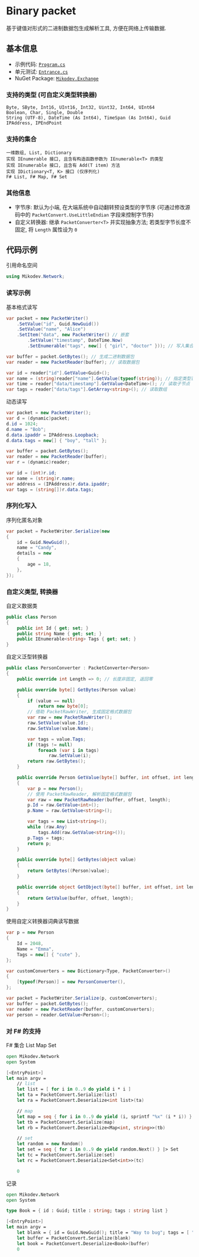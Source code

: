 # Binary packet
基于键值对形式的二进制数据包生成解析工具, 方便在网络上传输数据.

## 基本信息
* 示例代码: [`Program.cs`](https://github.com/afxres/packet/blob/master/Exchange/Sample/Program.cs)
* 单元测试: [`Entrance.cs`](https://github.com/afxres/packet/blob/master/Exchange/Testing/Entrance.cs)
* NuGet Package: [`Mikodev.Exchange`](https://www.nuget.org/packages/Mikodev.Exchange/)

### 支持的类型 (可自定义类型转换器)
```
Byte, SByte, Int16, UInt16, Int32, Uint32, Int64, UInt64
Boolean, Char, Single, Double
String (UTF-8), DateTime (As Int64), TimeSpan (As Int64), Guid
IPAddress, IPEndPoint
```

### 支持的集合
```
一维数组, List, Dictionary
实现 IEnumerable 接口, 且含有构造函数参数为 IEnumerable<T> 的类型
实现 IEnumerable 接口, 且含有 Add(T item) 方法
实现 IDictionary<T, K> 接口 (仅序列化)
F# List, F# Map, F# Set
```

### 其他信息
* 字节序: 默认为小端, 在大端系统中自动翻转预设类型的字节序 (可通过修改源码中的 ``` PacketConvert.UseLittleEndian ``` 字段来控制字节序)
* 自定义转换器: 继承 ``` PacketConverter<T> ``` 并实现抽象方法; 若类型字节长度不固定, 将 ``` Length ``` 属性设为 ``` 0 ```

## 代码示例

引用命名空间
``` csharp
using Mikodev.Network;
```

### 读写示例

基本格式读写
```csharp
var packet = new PacketWriter()
    .SetValue("id", Guid.NewGuid())
    .SetValue("name", "Alice")
    .SetItem("data", new PacketWriter() // 嵌套
        .SetValue("timestamp", DateTime.Now)
        .SetEnumerable("tags", new[] { "girl", "doctor" })); // 写入集合

var buffer = packet.GetBytes(); // 生成二进制数据包
var reader = new PacketReader(buffer); // 读取数据包

var id = reader["id"].GetValue<Guid>();
var name = (string)reader["name"].GetValue(typeof(string)); // 指定类型读取
var time = reader["data/timestamp"].GetValue<DateTime>(); // 读取子节点
var tags = reader["data/tags"].GetArray<string>(); // 读取数组
```

动态读写
```csharp
var packet = new PacketWriter();
var d = (dynamic)packet;
d.id = 1024;
d.name = "Bob";
d.data.ipaddr = IPAddress.Loopback;
d.data.tags = new[] { "boy", "tall" };

var buffer = packet.GetBytes();
var reader = new PacketReader(buffer);
var r = (dynamic)reader;

var id = (int)r.id;
var name = (string)r.name;
var address = (IPAddress)r.data.ipaddr;
var tags = (string[])r.data.tags;
```

### 序列化写入

序列化匿名对象
```csharp
var packet = PacketWriter.Serialize(new
{
    id = Guid.NewGuid(),
    name = "Candy",
    details = new
    {
        age = 18,
    },
});
```

### 自定义类型, 转换器

自定义数据类
```csharp
public class Person
{
    public int Id { get; set; }
    public string Name { get; set; }
    public IEnumerable<string> Tags { get; set; }
}
```

自定义泛型转换器
```csharp
public class PersonConverter : PacketConverter<Person>
{
    public override int Length => 0; // 长度非固定, 返回零

    public override byte[] GetBytes(Person value)
    {
        if (value == null)
            return new byte[0];
        // 借助 PacketRawWriter, 生成固定格式数据包
        var raw = new PacketRawWriter();
        raw.SetValue(value.Id);
        raw.SetValue(value.Name);

        var tags = value.Tags;
        if (tags != null)
            foreach (var i in tags)
                raw.SetValue(i);
        return raw.GetBytes();
    }

    public override Person GetValue(byte[] buffer, int offset, int length)
    {
        var p = new Person();
        // 使用 PacketRawReader, 解析固定格式数据包
        var raw = new PacketRawReader(buffer, offset, length);
        p.Id = raw.GetValue<int>();
        p.Name = raw.GetValue<string>();

        var tags = new List<string>();
        while (raw.Any)
            tags.Add(raw.GetValue<string>());
        p.Tags = tags;
        return p;
    }

    public override byte[] GetBytes(object value)
    {
        return GetBytes((Person)value);
    }

    public override object GetObject(byte[] buffer, int offset, int length)
    {
        return GetValue(buffer, offset, length);
    }
}
```

使用自定义转换器词典读写数据
```csharp
var p = new Person
{
    Id = 2048,
    Name = "Emma",
    Tags = new[] { "cute" },
};

var customConverters = new Dictionary<Type, PacketConverter>()
{
    [typeof(Person)] = new PersonConverter(),
};

var packet = PacketWriter.Serialize(p, customConverters);
var buffer = packet.GetBytes();
var reader = new PacketReader(buffer, customConverters);
var person = reader.GetValue<Person>();
```

### 对 F# 的支持

F# 集合 List Map Set
``` fsharp
open Mikodev.Network
open System

[<EntryPoint>]
let main argv = 
    // list
    let list = [ for i in 0..9 do yield i * i ]
    let ta = PacketConvert.Serialize(list)
    let ra = PacketConvert.Deserialize<int list>(ta)

    // map
    let map = seq { for i in 0..9 do yield (i, sprintf "%x" (i * i)) } |> Map
    let tb = PacketConvert.Serialize(map)
    let rb = PacketConvert.Deserialize<Map<int, string>>(tb)

    // set
    let random = new Random()
    let set = seq { for i in 0..9 do yield random.Next() } |> Set
    let tc = PacketConvert.Serialize(set)
    let rc = PacketConvert.Deserialize<Set<int>>(tc)

    0
```

记录
``` fsharp
open Mikodev.Network
open System

type Book = { id : Guid; title : string; tags : string list }

[<EntryPoint>]
let main argv = 
    let blank = { id = Guid.NewGuid(); title = "Way to bug"; tags = [ "exciting"; "marvelous" ] }
    let buffer = PacketConvert.Serialize(blank)
    let book = PacketConvert.Deserialize<Book>(buffer)
    0
```
